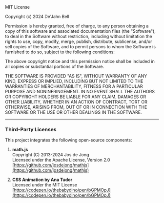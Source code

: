 MIT License

Copyright (c) 2024 De'Jahn Bell

Permission is hereby granted, free of charge, to any person obtaining a copy
of this software and associated documentation files (the "Software"), to deal
in the Software without restriction, including without limitation the rights
to use, copy, modify, merge, publish, distribute, sublicense, and/or sell
copies of the Software, and to permit persons to whom the Software is
furnished to do so, subject to the following conditions:

The above copyright notice and this permission notice shall be included in all
copies or substantial portions of the Software.

THE SOFTWARE IS PROVIDED "AS IS", WITHOUT WARRANTY OF ANY KIND, EXPRESS OR
IMPLIED, INCLUDING BUT NOT LIMITED TO THE WARRANTIES OF MERCHANTABILITY,
FITNESS FOR A PARTICULAR PURPOSE AND NONINFRINGEMENT. IN NO EVENT SHALL THE
AUTHORS OR COPYRIGHT HOLDERS BE LIABLE FOR ANY CLAIM, DAMAGES OR OTHER
LIABILITY, WHETHER IN AN ACTION OF CONTRACT, TORT OR OTHERWISE, ARISING FROM,
OUT OF OR IN CONNECTION WITH THE SOFTWARE OR THE USE OR OTHER DEALINGS IN THE
SOFTWARE.

---

### Third-Party Licenses

This project integrates the following open-source components:

1. **math.js**  
   Copyright (C) 2013-2024 Jos de Jong  
   Licensed under the Apache License, Version 2.0  
   [https://github.com/josdejong/mathjs](https://github.com/josdejong/mathjs)

2. **CSS Animation by Ana Tudor**  
   Licensed under the MIT License  
   [https://codepen.io/thebabydino/pen/bGPMOpJ](https://codepen.io/thebabydino/pen/bGPMOpJ)